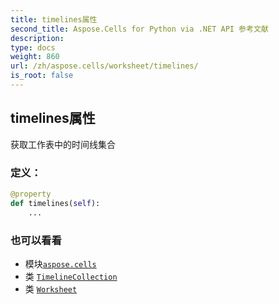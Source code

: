 ```yaml
---
title: timelines属性
second_title: Aspose.Cells for Python via .NET API 参考文献
description:
type: docs
weight: 860
url: /zh/aspose.cells/worksheet/timelines/
is_root: false
---
```

## timelines属性

获取工作表中的时间线集合
### 定义：
```python
@property
def timelines(self):
    ...
```

### 也可以看看
* 模块[`aspose.cells`](../../)
* 类 [`TimelineCollection`](/cells/python-net/zh/aspose.cells.timelines/timelinecollection)
* 类 [`Worksheet`](/cells/python-net/zh/aspose.cells/worksheet)
